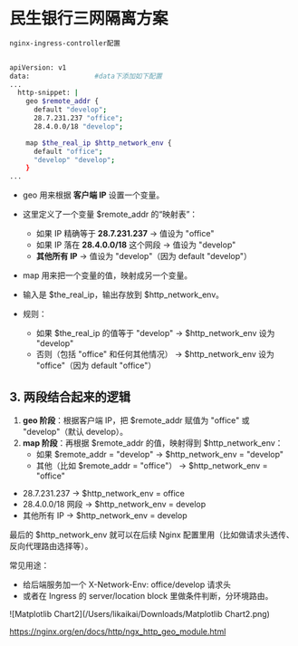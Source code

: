 # 民生银行三网隔离方案

```bash
nginx-ingress-controller配置


apiVersion: v1
data:                #data下添加如下配置
...
  http-snippet: |
    geo $remote_addr {
      default "develop";
      28.7.231.237 "office";
      28.4.0.0/18 "develop";

    map $the_real_ip $http_network_env {
      default "office";
      "develop" "develop";
    }
...
```

- geo 用来根据 **客户端 IP** 设置一个变量。
- 这里定义了一个变量 $remote_addr 的“映射表”：
  - 如果 IP 精确等于 **28.7.231.237** → 值设为 "office"
  - 如果 IP 落在 **28.4.0.0/18** 这个网段 → 值设为 "develop"
  - **其他所有 IP** → 值设为 "develop"（因为 default "develop"）

- map 用来把一个变量的值，映射成另一个变量。
- 输入是 $the_real_ip，输出存放到 $http_network_env。
- 规则：
  - 如果 $the_real_ip 的值等于 "develop" → $http_network_env 设为 "develop"
  - 否则（包括 "office" 和任何其他情况） → $http_network_env 设为 "office"（因为 default "office"）



## **3. 两段结合起来的逻辑**

1. **geo 阶段**：根据客户端 IP，把 $remote_addr 赋值为 "office" 或 "develop"（默认 develop）。
2. **map 阶段**：再根据 $remote_addr 的值，映射得到 $http_network_env：
   - 如果 $remote_addr = "develop" → $http_network_env = "develop"
   - 其他（比如 $remote_addr = "office"） → $http_network_env = "office"

- 28.7.231.237 → $http_network_env = office
- 28.4.0.0/18 网段 → $http_network_env = develop
- 其他所有 IP → $http_network_env = develop

最后的 $http_network_env 就可以在后续 Nginx 配置里用（比如做请求头透传、反向代理路由选择等）。

常见用途：

- 给后端服务加一个 X-Network-Env: office/develop 请求头
- 或者在 Ingress 的 server/location block 里做条件判断，分环境路由。

![Matplotlib Chart2](/Users/likaikai/Downloads/Matplotlib Chart2.png)

https://nginx.org/en/docs/http/ngx_http_geo_module.html